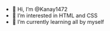 - 👋 Hi, I’m @Kanay1472
- 👀 I’m interested in HTML and CSS
- 🌱 I’m currently learning all by myself
<!---
Kanay1472/Kanay1472 is a ✨ special ✨ repository because its `README.md` (this file) appears on your GitHub profile.
You can click the Preview link to take a look at your changes.
--->
